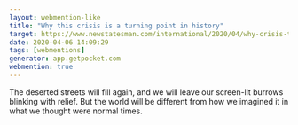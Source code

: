 ```yaml
---
layout: webmention-like
title: "Why this crisis is a turning point in history"
target: https://www.newstatesman.com/international/2020/04/why-crisis-turning-point-history
date: 2020-04-06 14:09:29
tags: [webmentions]
generator: app.getpocket.com
webmention: true
---
```



The deserted streets will fill again, and we will leave our screen-lit burrows blinking with relief. But the world will be different from how we imagined it in what we thought were normal times.





